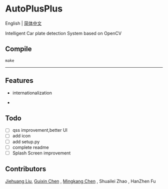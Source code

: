 # AutoPlusPlus

English | [简体中文](./README-zh_CN.md)

Intelligent Car plate detection System based on OpenCV

## Compile

```
make
```

---

## Features

* internationalization

*

## Todo

* [ ] qss improvement,better UI
* [ ] add icon
* [ ] add setup.py
* [ ] complete readme
* [ ] Splash Screen improvement

## Contributors

[Jiehuang Liu](https://github.com/Cherleng/), [Guixin Chen](https://github.com/josedelinux) ,  [Mingkang  Chen](https://github.com/jarvis618) , Shuailei Zhao ,  HanZhen Fu
